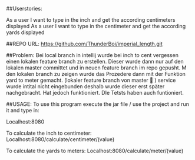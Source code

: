##Userstories:

As a user I want to type in the inch and get the according centimeters displayed
As a user I want to type in the centimeter and get the according yards displayed

##REPO URL: 
https://github.com/ThunderBoi/imperial_length.git


##Problem:
Bei local branch in intellij wurde bei inch to cent  vergessen einen lokalen feature branch zu erstellen. Dieser wurde dann nur auf den lokalen master committet und in neuen feature branch im repo gepusht. M den lokalen branch zu zeigen wurde das Prozedere dann mit der Funktion yard to meter gemacht. (lokaler feature branch von master  	)
service wurde intital nicht eingebunden deshalb wurde dieser erst später nachgebracht. Hat jedoch funktioniert. DIe Tetsts haben auch funtioniert.


##USAGE:
To use this program execute the jar file / use the project and run it and type in:

Localhost:8080

To calculate the inch to centimeter:
Localhost:8080/calculate/centimeter/(value)

To calculate the yards to meters:
Localhost:8080/calculate/meter/(value)


